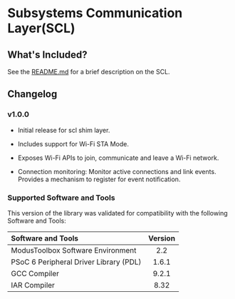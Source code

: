 # Subsystems Communication Layer(SCL)

## What's Included?
See the [README.md](./README.md) for a brief description on the SCL.

## Changelog
### v1.0.0
* Initial release for scl shim layer.

* Includes support for Wi-Fi STA Mode.

* Exposes Wi-Fi APIs to join, communicate and leave a Wi-Fi network.

* Connection monitoring: Monitor active connections and link events. Provides a mechanism to register for event notification.

### Supported Software and Tools
This version of the library was validated for compatibility with the following Software and Tools:

| Software and Tools                                      | Version |
| :---                                                    | :----:  |
| ModusToolbox Software Environment                       | 2.2     |
| PSoC 6 Peripheral Driver Library (PDL)                  | 1.6.1   |
| GCC Compiler                                            | 9.2.1   |
| IAR Compiler                                            | 8.32    |
